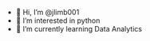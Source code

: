 - 👋 Hi, I’m @jlimb001
- 👀 I’m interested in python
- 🌱 I’m currently learning Data Analytics


<!---
jlimb001/jlimb001 is a ✨ special ✨ repository because its `README.md` (this file) appears on your GitHub profile.
You can click the Preview link to take a look at your changes.
--->
